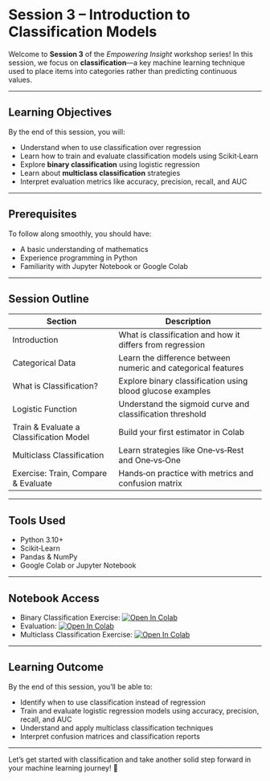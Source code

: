 # Session 3 – Introduction to Classification Models

Welcome to **Session 3** of the *Empowering Insight* workshop series! In this session, we focus on **classification**—a key machine learning technique used to place items into categories rather than predicting continuous values.

---

## Learning Objectives

By the end of this session, you will:

- Understand when to use classification over regression  
- Learn how to train and evaluate classification models using Scikit‑Learn  
- Explore **binary classification** using logistic regression  
- Learn about **multiclass classification** strategies  
- Interpret evaluation metrics like accuracy, precision, recall, and AUC

---

## Prerequisites

To follow along smoothly, you should have:

- A basic understanding of mathematics  
- Experience programming in Python  
- Familiarity with Jupyter Notebook or Google Colab

---

## Session Outline

| Section | Description |
|--------|-------------|
| Introduction | What is classification and how it differs from regression |
| Categorical Data | Learn the difference between numeric and categorical features |
| What is Classification? | Explore binary classification using blood glucose examples |
| Logistic Function | Understand the sigmoid curve and classification threshold |
| Train & Evaluate a Classification Model | Build your first estimator in Colab |
| Multiclass Classification | Learn strategies like One‑vs‑Rest and One‑vs‑One |
| Exercise: Train, Compare & Evaluate | Hands‑on practice with metrics and confusion matrix |

---

## Tools Used

- Python 3.10+  
- Scikit‑Learn  
- Pandas & NumPy  
- Google Colab or Jupyter Notebook

---

## Notebook Access

- Binary Classification Exercise: [![Open In Colab](https://colab.research.google.com/assets/colab-badge.svg)](https://colab.research.google.com/drive/1uPsMviiPZ9u98rK2i_rSPT1prG2SyqrG#scrollTo=Pms9X5d3hEvV)
- Evaluation: [![Open In Colab](https://colab.research.google.com/assets/colab-badge.svg)](https://colab.research.google.com/drive/1O4UZALpsUtOjcgn2wUA5jUKVxA9VdB3Q) 
- Multiclass Classification Exercise: [![Open In Colab](https://colab.research.google.com/assets/colab-badge.svg)](https://colab.research.google.com/drive/1mb7cONuu6Grb1LTb2n9Kxz3bizBjxTM7)

---

## Learning Outcome

By the end of this session, you’ll be able to:

- Identify when to use classification instead of regression  
- Train and evaluate logistic regression models using accuracy, precision, recall, and AUC  
- Understand and apply multiclass classification techniques  
- Interpret confusion matrices and classification reports

---

Let’s get started with classification and take another solid step forward in your machine learning journey! 🚀  

